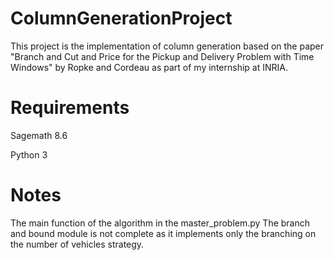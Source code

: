 # ColumnGenerationProject
 This project is the implementation of column generation based on the paper "Branch and Cut and Price for the Pickup and Delivery Problem with Time Windows" by Ropke and Cordeau as part of my internship at INRIA.
 
# Requirements
Sagemath 8.6

Python 3

# Notes
The main function of the algorithm in the master_problem.py
The branch and bound module is not complete as it implements only the branching on the number of vehicles strategy.
